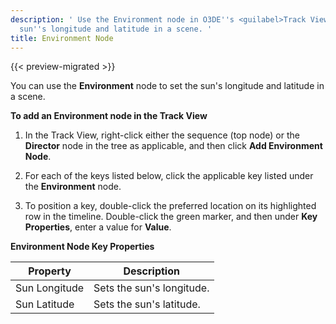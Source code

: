 ```yaml
---
description: ' Use the Environment node in O3DE''s <guilabel>Track View</guilabel> editor to set the
  sun''s longitude and latitude in a scene. '
title: Environment Node
---
```


{{< preview-migrated >}}

You can use the **Environment** node to set the sun's longitude and latitude in a scene.

**To add an Environment node in the Track View**

1. In the Track View, right-click either the sequence (top node) or the **Director** node in the tree as applicable, and then click **Add Environment Node**.

1. For each of the keys listed below, click the applicable key listed under the **Environment** node.

1. To position a key, double-click the preferred location on its highlighted row in the timeline. Double-click the green marker, and then under **Key Properties**, enter a value for **Value**.




**Environment Node Key Properties**

| Property | Description |
| --- | --- |
| Sun Longitude | Sets the sun's longitude. |
| Sun Latitude | Sets the sun's latitude. |
